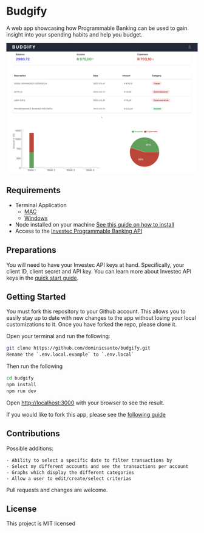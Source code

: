 # Budgify

A web app showcasing how Programmable Banking can be used to gain insight into your spending habits and help you budget.

![Dashboard](/docs/dashboard.png)

## Requirements

- Terminal Application
  - [MAC](https://support.apple.com/en-za/guide/terminal/apd5265185d-f365-44cb-8b09-71a064a42125/mac)
  - [Windows](https://www.youtube.com/watch?v=EqaEPL9ZKGA)
- Node installed on your machine [See this guide on how to install](https://kinsta.com/blog/how-to-install-node-js/)
- Access to the [Investec Programmable Banking API](https://developer.investec.com/za/home)

## Preparations

You will need to have your Investec API keys at hand.
Specifically, your client ID, client secret and API key. You can learn more about Investec API keys in the [quick start guide](https://offerzen.gitbook.io/programmable-banking-community-wiki/developer-tools/quick-start-guide#how-to-get-your-api-keys).

## Getting Started

You must fork this repository to your Github account. This allows you to easily stay up to date with new changes to the app without losing your local customizations to it. Once you have forked the repo, please clone it.

Open your terminal and run the following:

```bash
git clone https://github.com/dominicsanto/budgify.git
Rename the `.env.local.example` to `.env.local`
```

Then run the following

```bash
cd budgify
npm install
npm run dev
```

Open [http://localhost:3000](http://localhost:3000) with your browser to see the result.

If you would like to fork this app, please see the [following guide](https://docs.github.com/en/get-started/quickstart/fork-a-repo)

## Contributions

Possible additions:

```
- Ability to select a specific date to filter transactions by
- Select my different accounts and see the transactions per account
- Graphs which display the different categories
- Allow a user to edit/create/select criterias
```

Pull requests and changes are welcome.

## License

This project is MIT licensed
